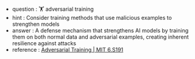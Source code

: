 - question : 🏋️ adversarial training
- hint : Consider training methods that use malicious examples to strengthen models
- answer : A defense mechanism that strengthens AI models by training them on both normal data and adversarial examples, creating inherent resilience against attacks
- reference : <a href="https://www.youtube.com/watch?v=cif_eC-eA-s" target="_blank">Adversarial Training | MIT 6.S191</a>
